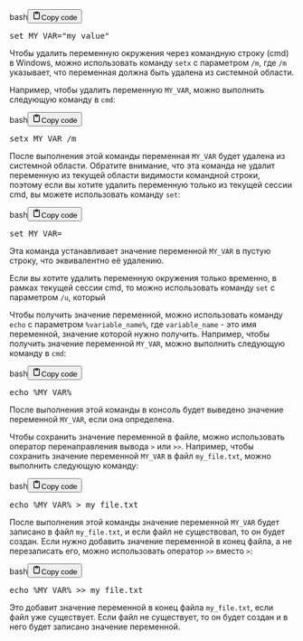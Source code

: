 <div class="code_element"><div class="lang_line"><text>bash</text><button class="copy_code_button" onclick="CopyCode(this)"><svg style="width: 1.2em;height: 1.2em;" aria-hidden="true" xmlns="http://www.w3.org/2000/svg" fill="none" viewBox="0 0 24 24"><path stroke="currentColor" stroke-linecap="round" stroke-linejoin="round" stroke-width="2" d="M15 4h3a1 1 0 0 1 1 1v15a1 1 0 0 1-1 1H6a1 1 0 0 1-1-1V5a1 1 0 0 1 1-1h3m0 3h6m-5-4v4h4V3h-4Z"/></svg><text>Copy code</text></button></div><div class="code"><div class="highlight"><pre><span></span><span class="nb">set</span><span class="w"> </span><span class="nv">MY_VAR</span><span class="o">=</span><span class="s2">&quot;my_value&quot;</span>
</pre></div></div></div>

<p>Чтобы удалить переменную окружения через командную строку (cmd) в Windows, 
можно использовать команду <code>setx</code> с параметром <code>/m</code>, где <code>/m</code> указывает, что переменная должна быть удалена из системной области.</p>
<p>Например, чтобы удалить переменную <code>MY_VAR</code>, можно выполнить следующую команду в <code>cmd</code>:</p>
<div class="code_element"><div class="lang_line"><text>bash</text><button class="copy_code_button" onclick="CopyCode(this)"><svg style="width: 1.2em;height: 1.2em;" aria-hidden="true" xmlns="http://www.w3.org/2000/svg" fill="none" viewBox="0 0 24 24"><path stroke="currentColor" stroke-linecap="round" stroke-linejoin="round" stroke-width="2" d="M15 4h3a1 1 0 0 1 1 1v15a1 1 0 0 1-1 1H6a1 1 0 0 1-1-1V5a1 1 0 0 1 1-1h3m0 3h6m-5-4v4h4V3h-4Z"/></svg><text>Copy code</text></button></div><div class="code"><div class="highlight"><pre><span></span>setx<span class="w"> </span>MY_VAR<span class="w"> </span>/m
</pre></div></div></div>

<p>После выполнения этой команды переменная <code>MY_VAR</code> будет удалена из системной области. 
Обратите внимание, что эта команда не удалит переменную из текущей области видимости командной строки, 
поэтому если вы хотите удалить переменную только из текущей сессии cmd, вы можете использовать команду <code>set</code>:</p>
<div class="code_element"><div class="lang_line"><text>bash</text><button class="copy_code_button" onclick="CopyCode(this)"><svg style="width: 1.2em;height: 1.2em;" aria-hidden="true" xmlns="http://www.w3.org/2000/svg" fill="none" viewBox="0 0 24 24"><path stroke="currentColor" stroke-linecap="round" stroke-linejoin="round" stroke-width="2" d="M15 4h3a1 1 0 0 1 1 1v15a1 1 0 0 1-1 1H6a1 1 0 0 1-1-1V5a1 1 0 0 1 1-1h3m0 3h6m-5-4v4h4V3h-4Z"/></svg><text>Copy code</text></button></div><div class="code"><div class="highlight"><pre><span></span><span class="nb">set</span><span class="w"> </span><span class="nv">MY_VAR</span><span class="o">=</span>
</pre></div></div></div>

<p>Эта команда устанавливает значение переменной <code>MY_VAR</code> в пустую строку, что эквивалентно её удалению.</p>
<p>Если вы хотите удалить переменную окружения только временно, в рамках текущей сессии cmd, то можно использовать команду <code>set</code> с параметром <code>/u</code>, который </p>
<p>Чтобы получить значение переменной, можно использовать команду <code>echo</code> с параметром <code>%variable_name%</code>, 
где <code>variable_name</code> - это имя переменной, значение которой нужно получить. 
Например, чтобы получить значение переменной <code>MY_VAR</code>, можно выполнить следующую команду в <code>cmd</code>:</p>
<div class="code_element"><div class="lang_line"><text>bash</text><button class="copy_code_button" onclick="CopyCode(this)"><svg style="width: 1.2em;height: 1.2em;" aria-hidden="true" xmlns="http://www.w3.org/2000/svg" fill="none" viewBox="0 0 24 24"><path stroke="currentColor" stroke-linecap="round" stroke-linejoin="round" stroke-width="2" d="M15 4h3a1 1 0 0 1 1 1v15a1 1 0 0 1-1 1H6a1 1 0 0 1-1-1V5a1 1 0 0 1 1-1h3m0 3h6m-5-4v4h4V3h-4Z"/></svg><text>Copy code</text></button></div><div class="code"><div class="highlight"><pre><span></span><span class="nb">echo</span><span class="w"> </span>%MY_VAR%
</pre></div></div></div>

<p>После выполнения этой команды в консоль будет выведено значение переменной <code>MY_VAR</code>, если она определена.</p>
<p>Чтобы сохранить значение переменной в файле, можно использовать оператор перенаправления вывода <code>&gt;</code> или <code>&gt;&gt;</code>. 
Например, чтобы сохранить значение переменной <code>MY_VAR</code> в файл <code>my_file.txt</code>, можно выполнить следующую команду:</p>
<div class="code_element"><div class="lang_line"><text>bash</text><button class="copy_code_button" onclick="CopyCode(this)"><svg style="width: 1.2em;height: 1.2em;" aria-hidden="true" xmlns="http://www.w3.org/2000/svg" fill="none" viewBox="0 0 24 24"><path stroke="currentColor" stroke-linecap="round" stroke-linejoin="round" stroke-width="2" d="M15 4h3a1 1 0 0 1 1 1v15a1 1 0 0 1-1 1H6a1 1 0 0 1-1-1V5a1 1 0 0 1 1-1h3m0 3h6m-5-4v4h4V3h-4Z"/></svg><text>Copy code</text></button></div><div class="code"><div class="highlight"><pre><span></span><span class="nb">echo</span><span class="w"> </span>%MY_VAR%<span class="w"> </span>&gt;<span class="w"> </span>my_file.txt
</pre></div></div></div>

<p>После выполнения этой команды значение переменной <code>MY_VAR</code> будет записано в файл <code>my_file.txt</code>, 
и если файл не существовал, то он будет создан. 
Если нужно добавить значение переменной в конец файла, а не перезаписать его, можно использовать оператор <code>&gt;&gt;</code> вместо <code>&gt;</code>:</p>
<div class="code_element"><div class="lang_line"><text>bash</text><button class="copy_code_button" onclick="CopyCode(this)"><svg style="width: 1.2em;height: 1.2em;" aria-hidden="true" xmlns="http://www.w3.org/2000/svg" fill="none" viewBox="0 0 24 24"><path stroke="currentColor" stroke-linecap="round" stroke-linejoin="round" stroke-width="2" d="M15 4h3a1 1 0 0 1 1 1v15a1 1 0 0 1-1 1H6a1 1 0 0 1-1-1V5a1 1 0 0 1 1-1h3m0 3h6m-5-4v4h4V3h-4Z"/></svg><text>Copy code</text></button></div><div class="code"><div class="highlight"><pre><span></span><span class="nb">echo</span><span class="w"> </span>%MY_VAR%<span class="w"> </span>&gt;&gt;<span class="w"> </span>my_file.txt
</pre></div></div></div>

<p>Это добавит значение переменной в конец файла <code>my_file.txt</code>, если файл уже существует. 
Если файл не существует, то он будет создан и в него будет записано значение переменной.</p>